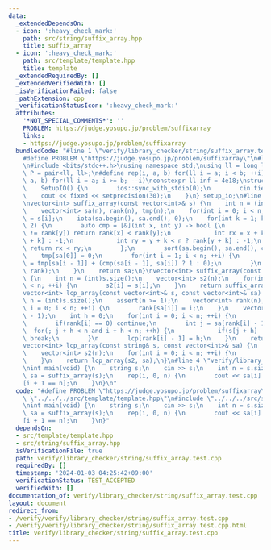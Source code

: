 ```yaml
---
data:
  _extendedDependsOn:
  - icon: ':heavy_check_mark:'
    path: src/string/suffix_array.hpp
    title: suffix_array
  - icon: ':heavy_check_mark:'
    path: src/template/template.hpp
    title: template
  _extendedRequiredBy: []
  _extendedVerifiedWith: []
  _isVerificationFailed: false
  _pathExtension: cpp
  _verificationStatusIcon: ':heavy_check_mark:'
  attributes:
    '*NOT_SPECIAL_COMMENTS*': ''
    PROBLEM: https://judge.yosupo.jp/problem/suffixarray
    links:
    - https://judge.yosupo.jp/problem/suffixarray
  bundledCode: "#line 1 \"verify/library_checker/string/suffix_array.test.cpp\"\n\
    #define PROBLEM \"https://judge.yosupo.jp/problem/suffixarray\"\n#line 2 \"src/template/template.hpp\"\
    \n#include <bits/stdc++.h>\nusing namespace std;\nusing ll = long long;\nusing\
    \ P = pair<ll, ll>;\n#define rep(i, a, b) for(ll i = a; i < b; ++i)\n#define rrep(i,\
    \ a, b) for(ll i = a; i >= b; --i)\nconstexpr ll inf = 4e18;\nstruct SetupIO {\n\
    \    SetupIO() {\n        ios::sync_with_stdio(0);\n        cin.tie(0);\n    \
    \    cout << fixed << setprecision(30);\n    }\n} setup_io;\n#line 3 \"src/string/suffix_array.hpp\"\
    \nvector<int> suffix_array(const vector<int>& s) {\n    int n = (int)s.size();\n\
    \    vector<int> sa(n), rank(n), tmp(n);\n    for(int i = 0; i < n; ++i) rank[i]\
    \ = s[i];\n    iota(sa.begin(), sa.end(), 0);\n    for(int k = 1; k < n; k *=\
    \ 2) {\n        auto cmp = [&](int x, int y) -> bool {\n            if(rank[x]\
    \ != rank[y]) return rank[x] < rank[y];\n            int rx = x + k < n ? rank[x\
    \ + k] : -1;\n            int ry = y + k < n ? rank[y + k] : -1;\n           \
    \ return rx < ry;\n        };\n        sort(sa.begin(), sa.end(), cmp);\n    \
    \    tmp[sa[0]] = 0;\n        for(int i = 1; i < n; ++i) {\n            tmp[sa[i]]\
    \ = tmp[sa[i - 1]] + (cmp(sa[i - 1], sa[i]) ? 1 : 0);\n        }\n        swap(tmp,\
    \ rank);\n    }\n    return sa;\n}\nvector<int> suffix_array(const string& s)\
    \ {\n    int n = (int)s.size();\n    vector<int> s2(n);\n    for(int i = 0; i\
    \ < n; ++i) {\n        s2[i] = s[i];\n    }\n    return suffix_array(s2);\n}\n\
    vector<int> lcp_array(const vector<int>& s, const vector<int>& sa) {\n    int\
    \ n = (int)s.size();\n    assert(n >= 1);\n    vector<int> rank(n);\n    for(int\
    \ i = 0; i < n; ++i) {\n        rank[sa[i]] = i;\n    }\n    vector<int> lcp(n\
    \ - 1);\n    int h = 0;\n    for(int i = 0; i < n; ++i) {\n        if(h > 0) --h;\n\
    \        if(rank[i] == 0) continue;\n        int j = sa[rank[i] - 1];\n      \
    \  for(; j + h < n and i + h < n; ++h) {\n            if(s[j + h] != s[i + h])\
    \ break;\n        }\n        lcp[rank[i] - 1] = h;\n    }\n    return lcp;\n}\n\
    vector<int> lcp_array(const string& s, const vector<int>& sa) {\n    int n = (int)s.size();\n\
    \    vector<int> s2(n);\n    for(int i = 0; i < n; ++i) {\n        s2[i] = s[i];\n\
    \    }\n    return lcp_array(s2, sa);\n}\n#line 4 \"verify/library_checker/string/suffix_array.test.cpp\"\
    \nint main(void) {\n    string s;\n    cin >> s;\n    int n = s.size();\n    vector<int>\
    \ sa = suffix_array(s);\n    rep(i, 0, n) {\n        cout << sa[i] << \" \\n\"\
    [i + 1 == n];\n    }\n}\n"
  code: "#define PROBLEM \"https://judge.yosupo.jp/problem/suffixarray\"\n#include\
    \ \"../../../src/template/template.hpp\"\n#include \"../../../src/string/suffix_array.hpp\"\
    \nint main(void) {\n    string s;\n    cin >> s;\n    int n = s.size();\n    vector<int>\
    \ sa = suffix_array(s);\n    rep(i, 0, n) {\n        cout << sa[i] << \" \\n\"\
    [i + 1 == n];\n    }\n}"
  dependsOn:
  - src/template/template.hpp
  - src/string/suffix_array.hpp
  isVerificationFile: true
  path: verify/library_checker/string/suffix_array.test.cpp
  requiredBy: []
  timestamp: '2024-01-03 04:25:42+09:00'
  verificationStatus: TEST_ACCEPTED
  verifiedWith: []
documentation_of: verify/library_checker/string/suffix_array.test.cpp
layout: document
redirect_from:
- /verify/verify/library_checker/string/suffix_array.test.cpp
- /verify/verify/library_checker/string/suffix_array.test.cpp.html
title: verify/library_checker/string/suffix_array.test.cpp
---
```

